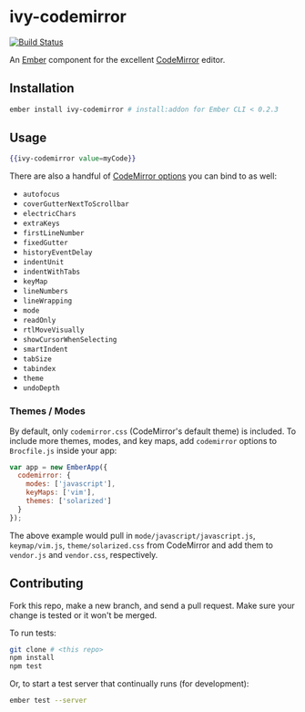 # ivy-codemirror

[![Build Status](https://travis-ci.org/IvyApp/ivy-codemirror.svg?branch=master)](https://travis-ci.org/IvyApp/ivy-codemirror)

An [Ember](http://emberjs.com) component for the excellent
[CodeMirror](http://codemirror.net) editor.

## Installation

```sh
ember install ivy-codemirror # install:addon for Ember CLI < 0.2.3
```

## Usage

```handlebars
{{ivy-codemirror value=myCode}}
```

There are also a handful of
[CodeMirror options](http://codemirror.net/doc/manual.html#config) you can bind
to as well:

  * `autofocus`
  * `coverGutterNextToScrollbar`
  * `electricChars`
  * `extraKeys`
  * `firstLineNumber`
  * `fixedGutter`
  * `historyEventDelay`
  * `indentUnit`
  * `indentWithTabs`
  * `keyMap`
  * `lineNumbers`
  * `lineWrapping`
  * `mode`
  * `readOnly`
  * `rtlMoveVisually`
  * `showCursorWhenSelecting`
  * `smartIndent`
  * `tabSize`
  * `tabindex`
  * `theme`
  * `undoDepth`

### Themes / Modes

By default, only `codemirror.css` (CodeMirror's default theme) is included. To
include more themes, modes, and key maps, add `codemirror` options to `Brocfile.js` inside
your app:

```js
var app = new EmberApp({
  codemirror: {
    modes: ['javascript'],
    keyMaps: ['vim'],
    themes: ['solarized']
  }
});
```

The above example would pull in `mode/javascript/javascript.js`,
`keymap/vim.js`, `theme/solarized.css` from CodeMirror and add them to
`vendor.js` and `vendor.css`, respectively.

## Contributing

Fork this repo, make a new branch, and send a pull request. Make sure your
change is tested or it won't be merged.

To run tests:

```sh
git clone # <this repo>
npm install
npm test
```

Or, to start a test server that continually runs (for development):

```sh
ember test --server
```
